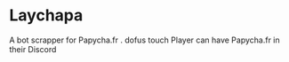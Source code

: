 # Laychapa
A bot scrapper for Papycha.fr . dofus touch Player can have Papycha.fr in their Discord 
